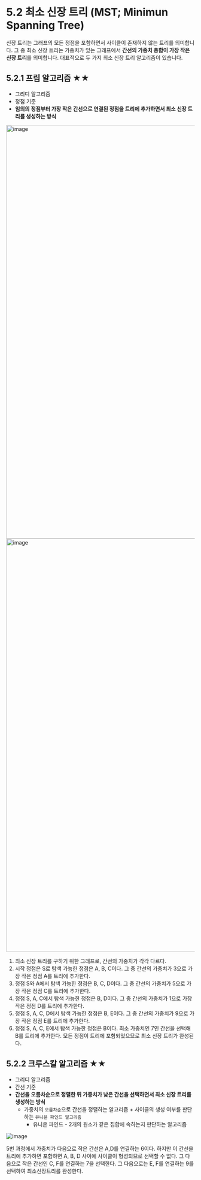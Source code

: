 # 5.2 최소 신장 트리 (MST; Minimun Spanning Tree)

신장 트리는 그래프의 모든 정점을 포함하면서 사이클이 존재하지 않는 트리를 의미합니다. 그 중 최소 신장 트리는 가중치가 있는 그래프에서 **간선의 가중치 총합이 가장 작은 신장 트리**를 의미합니다. 
대표적으로 두 가지 최소 신장 트리 알고리즘이 있습니다.

## 5.2.1 프림 알고리즘 ★★

- 그리디 알고리즘
- 정점 기준
- **임의의 정점부터 가장 작은 간선으로 연결된 정점을 트리에 추가하면서 최소 신장 트리를 생성하는 방식**

<img width="1107" alt="image" src="https://github.com/gawgjiug/Eureka_CS_Study/assets/93921784/c5b7bccc-f108-459f-b731-1753f0b13363">
<img width="1106" alt="image" src="https://github.com/gawgjiug/Eureka_CS_Study/assets/93921784/149df640-05a9-44df-a57f-7e34fd6eae05">


1. 최소 신장 트리를 구하기 위한 그래프로, 간선의 가중치가 각각 다르다.
2. 시작 정점은 S로 탐색 가능한 정점은 A, B, C이다. 그 중 간선의 가중치가 3으로 가장 작은 정점 A를 트리에 추가한다.
3. 정점 S와 A에서   탐색 가능한 정점은 B, C, D이다. 그 중 간선의 가중치가 5으로 가장 작은 정점 C를 트리에 추가한다.
4. 정점 S, A, C에서 탐색 가능한 정점은 B, D이다. 그 중 간선의 가중치가 1으로 가장 작은 정점 D를 트리에 추가한다.
5. 정점 S, A, C, D에서 탐색 가능한 정점은 B, E이다. 그 중 간선의 가중치가 9으로 가장 작은 정점 E를 트리에 추가한다.
6. 정점 S, A, C, E에서 탐색 가능한 정점은 B이다. 최소 가중치인 7인 간선을 선택해 B를 트리에 추가한다. 모든 정점이 트리에 포함되었으므로 최소 신장 트리가 완성된다.

## 5.2.2 크루스칼 알고리즘 ★★

- 그리디 알고리즘
- 간선 기준
- **간선을 오름차순으로 정렬한 뒤 가중치가 낮은 간선을 선택하면서 최소 신장 트리를 생성하는 방식**
    - 가중치의 `오름차순`으로 간선을 정렬하는 알고리즘 + 사이클의 생성 여부를 판단하는 `유니온 파인드 알고리즘`
        - 유니온 파인드 - 2개의 원소가 같은 집합에 속하는지 판단하는 알고리즘

![image](https://github.com/gawgjiug/Eureka_CS_Study/assets/93921784/f184eb7e-9647-41be-b347-7c3591c1fc86)


5번 과정에서 가중치가 다음으로 작은 간선은 A,D를 연결하는 6이다. 하지만 이 간선을 트리에 추가하면 포함하면 A, B, D 사이에 사이클이 형성되므로 선택할 수 없다. 그 다음으로 작은 간선인 C, F를 연결하는 7을 선택한다. 그 다음으로는 E, F를 연결하는 9를 선택하여 최소신장트리를 완성한다.
